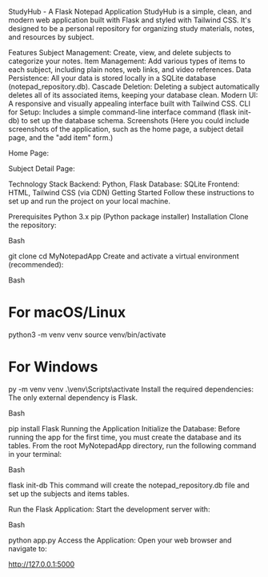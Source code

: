 StudyHub - A Flask Notepad Application
StudyHub is a simple, clean, and modern web application built with Flask and styled with Tailwind CSS. It's designed to be a personal repository for organizing study materials, notes, and resources by subject.

Features
Subject Management: Create, view, and delete subjects to categorize your notes.
Item Management: Add various types of items to each subject, including plain notes, web links, and video references.
Data Persistence: All your data is stored locally in a SQLite database (notepad_repository.db).
Cascade Deletion: Deleting a subject automatically deletes all of its associated items, keeping your database clean.
Modern UI: A responsive and visually appealing interface built with Tailwind CSS.
CLI for Setup: Includes a simple command-line interface command (flask init-db) to set up the database schema.
Screenshots
(Here you could include screenshots of the application, such as the home page, a subject detail page, and the "add item" form.)

Home Page:

Subject Detail Page:

Technology Stack
Backend: Python, Flask
Database: SQLite
Frontend: HTML, Tailwind CSS (via CDN)
Getting Started
Follow these instructions to set up and run the project on your local machine.

Prerequisites
Python 3.x
pip (Python package installer)
Installation
Clone the repository:

Bash

git clone <your-repository-url>
cd MyNotepadApp
Create and activate a virtual environment (recommended):

Bash

# For macOS/Linux
python3 -m venv venv
source venv/bin/activate

# For Windows
py -m venv venv
.\venv\Scripts\activate
Install the required dependencies:
The only external dependency is Flask.

Bash

pip install Flask
Running the Application
Initialize the Database:
Before running the app for the first time, you must create the database and its tables. From the root MyNotepadApp directory, run the following command in your terminal:

Bash

flask init-db
This command will create the notepad_repository.db file and set up the subjects and items tables.

Run the Flask Application:
Start the development server with:

Bash

python app.py
Access the Application:
Open your web browser and navigate to:

http://127.0.0.1:5000

